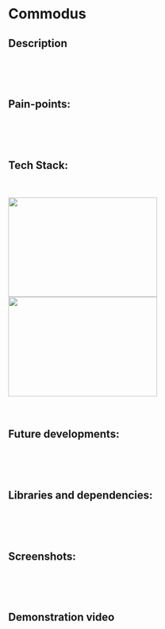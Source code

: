 # Commodus

## Description 
<br><br><br>

## Pain-points: 
<br><br><br>

## Tech Stack:
<br>
<br>
<label>
<img src="https://unity3d.com/files/images/ogimg.jpg" height="200" width="300">
<img src="https://i.pcmag.com/imagery/reviews/06USdkoebm8o2iMTPwvi0cJ-9.1569481355.fit_scale.size_760x427.png" height="200" width="300">
</label>
<br><br><br>

## Future developments:
<br><br><br>

## Libraries and dependencies:
<br><br><br>

## Screenshots:
<br><br><br>

## Demonstration video
<br><br><br>

